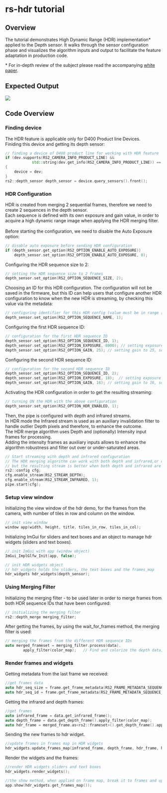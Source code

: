 # rs-hdr tutorial

## Overview

The tutorial demonstrates High Dynamic Range (HDR) implementation* applied to the Depth sensor.
It walks through the sensor configuration phase and visualizes the algorithm inputs and output to facilitate the feature adaptation in production code. 

\* For in-depth review of the subject please read the accompanying [white paper](https://dev.intelrealsense.com/docs/high-dynamic-range-with-stereoscopic-depth-cameras).




## Expected Output
 ![](https://github.com/IntelRealSense/librealsense/blob/master/examples/hdr/hdr_demo.gif)
 
## Code Overview 

### Finding device
The HDR feature is applicable only for D400 Product line Devices. \
Finiding this device and getting its depth sensor:
```cpp
// finding a device of D400 product line for working with HDR feature
if (dev.supports(RS2_CAMERA_INFO_PRODUCT_LINE) && 
            std::string(dev.get_info(RS2_CAMERA_INFO_PRODUCT_LINE)) == "D400")
{
    device = dev;
}
rs2::depth_sensor depth_sensor = device.query_sensors().front();
 ```


### HDR Configuration
HDR is created from merging 2 sequential frames, therefore we need to create 2 sequences in the depth sensor. \
Each sequence is defined with its own exposure and gain value, in order to acquire a high dynamic range image when applying the HDR merging filter. \
\
Before starting the configuration, we need to disable the Auto Exposure option:
```cpp
// disable auto exposure before sending HDR configuration
if (depth_sensor.get_option(RS2_OPTION_ENABLE_AUTO_EXPOSURE))
    depth_sensor.set_option(RS2_OPTION_ENABLE_AUTO_EXPOSURE, 0);
```


Configuring the HDR sequence size to 2:
```cpp
// setting the HDR sequence size to 2 frames
depth_sensor.set_option(RS2_OPTION_SEQUENCE_SIZE, 2);
```
Choosing an ID for this HDR configuration. The configuration will not be saved in the firmware, but this ID can help users that configure another HDR configuration to know when the new HDR is streaming, by checking this value via the metadata:
```cpp
// configuring identifier for this HDR config (value must be in range [0,3])
depth_sensor.set_option(RS2_OPTION_SEQUENCE_NAME, 1);
```

Configuring the first HDR sequence ID: 
```cpp
// configuration for the first HDR sequence ID
depth_sensor.set_option(RS2_OPTION_SEQUENCE_ID, 1);
depth_sensor.set_option(RS2_OPTION_EXPOSURE, 8000); // setting exposure to 8000, so sequence 1 will be set to high exposure
depth_sensor.set_option(RS2_OPTION_GAIN, 25); // setting gain to 25, so sequence 1 will be set to high gain
```
Configuring the second HDR sequence ID:
```cpp
// configuration for the second HDR sequence ID
depth_sensor.set_option(RS2_OPTION_SEQUENCE_ID, 2);
depth_sensor.set_option(RS2_OPTION_EXPOSURE, 18);  // setting exposure to 18, so sequence 2 will be set to low exposure
depth_sensor.set_option(RS2_OPTION_GAIN, 16); // setting gain to 16, so sequence 2 will be set to low gain
```
Activating the HDR configuration in order to get the resulting streaming:
```cpp
// turning ON the HDR with the above configuration 
depth_sensor.set_option(RS2_OPTION_HDR_ENABLED, 1);
```

Then, the pipe is configured with depth and infrared streams. \
In HDR mode the Infrared stream is used as an auxiliary invalidation filter to handle outlier Depth pixels and therefore, to enhance the outcome. \
The HDR merge algorithm uses Depth and (optionally) Intensity input frames for processing.\
Adding the intensity frames as auxiliary inputs allows to enhance the algorithm robustness and filter out over or under-saturated areas.
```cpp
// Start streaming with depth and infrared configuration
// The HDR merging algorithm can work with both depth and infrared,or only with depth, 
// but the resulting stream is better when both depth and infrared are used.
rs2::config cfg;
cfg.enable_stream(RS2_STREAM_DEPTH);
cfg.enable_stream(RS2_STREAM_INFRARED, 1);
pipe.start(cfg);
```

### Setup view window
Initializing the view window of the hdr demo, for the frames 
from the camera, with number of tiles in row and column on the window.

```cpp
// init view window 
window app(width, height, title, tiles_in_row, tiles_in_col);
```
Initializing ImGui for sliders and text boxes and an object to manage hdr widgets (sliders and text boxes).

```cpp
// init ImGui with app (window object)
ImGui_ImplGlfw_Init(app, false);

// init HDR widgets object
// hdr_widgets holds the sliders, the text boxes and the frames_map 
hdr_widgets hdr_widgets(depth_sensor);
```

### Using Merging Filter
Initializing the merging filter -  to be used later in order to merge frames from both HDR sequence IDs that have been configured:
```cpp
// initializing the merging filter
rs2::depth_merge merging_filter;
```
After getting the frames, by using the wait_for_frames method, the merging filter is used:
```cpp
// merging the frames from the different HDR sequence IDs
auto merged_frameset = merging_filter.process(data). 
        apply_filter(color_map);   // Find and colorize the depth data;
```

### Render frames and widgets
Getting metadata from the last frame we received:
```cpp
//get frames data 
auto hdr_seq_size = frame.get_frame_metadata(RS2_FRAME_METADATA_SEQUENCE_SIZE);
auto hdr_seq_id = frame.get_frame_metadata(RS2_FRAME_METADATA_SEQUENCE_ID);
```
Getting the infrared and depth frames:
```cpp
//get frames
auto infrared_frame = data.get_infrared_frame();
auto depth_frame = data.get_depth_frame().apply_filter(color_map);
auto hdr_frame = merged_frame.as<rs2::frameset>().get_depth_frame().apply_filter(color_map);
```

Sending the new frames to hdr widget.
```cpp
//update frames in frames map in HDR widgets
hdr_widgets.update_frames_map(infrared_frame, depth_frame, hdr_frame, hdr_seq_id, hdr_seq_size);
```
Render the widgets and the frames:
```cpp
//render HDR widgets sliders and text boxes
hdr_widgets.render_widgets();

//the show method, when applied on frame map, break it to frames and upload each frame into its specific tile
app.show(hdr_widgets.get_frames_map());
```
